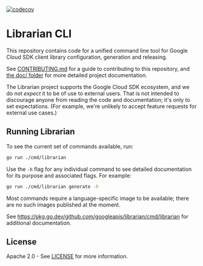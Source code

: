 [![codecov](https://codecov.io/github/googleapis/librarian/graph/badge.svg?token=33d3L7Y0gN)](https://codecov.io/github/googleapis/librarian)
# Librarian CLI

This repository contains code for a unified command line tool for
Google Cloud SDK client library configuration, generation and releasing.

See [CONTRIBUTING.md](CONTRIBUTING.md) for a guide to contributing to this repository,
and [the doc/ folder](doc/) for more detailed project documentation.

The Librarian project supports the Google Cloud SDK ecosystem, and
we do not *expect* it to be of use to external users. That is not
intended to discourage anyone from reading the code and documentation;
it's only to set expectations. (For example, we're unlikely to accept
feature requests for external use cases.)

## Running Librarian

To see the current set of commands available, run:

```sh
go run ./cmd/librarian
```

Use the `-h` flag for any individual command to see detailed
documentation for its purpose and associated flags. For example:

```sh
go run ./cmd/librarian generate -h
```

Most commands require a language-specific image to be available;
there are no such images published at the moment.

See https://pkg.go.dev/github.com/googleapis/librarian/cmd/librarian for
additional documentation.

## License

Apache 2.0 - See [LICENSE] for more information.

[contributing]: CONTRIBUTING.md
[license]: LICENSE

